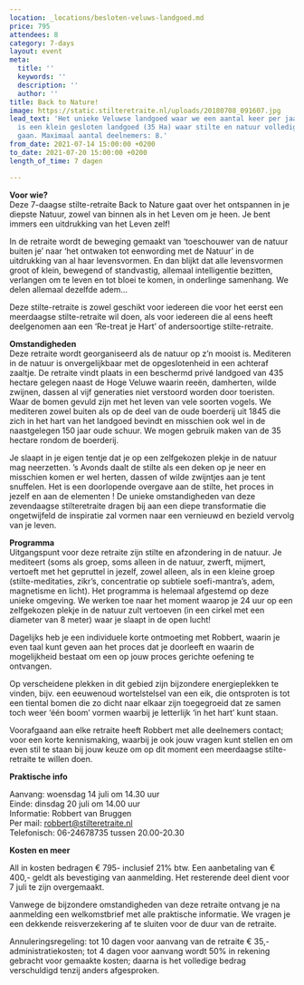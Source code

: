 ```yaml
---
location: _locations/besloten-veluws-landgoed.md
price: 795
attendees: 8
category: 7-days
layout: event
meta:
  title: ''
  keywords: ''
  description: ''
  author: ''
title: Back to Nature!
image: https://static.stilteretraite.nl/uploads/20180708_091607.jpg
lead_text: 'Het unieke Veluwse landgoed waar we een aantal keer per jaar te gast zijn
  is een klein gesloten landgoed (35 Ha) waar stilte en natuur volledig hand in hand
  gaan. Maximaal aantal deelnemers: 8.'
from_date: 2021-07-14 15:00:00 +0200
to_date: 2021-07-20 15:00:00 +0200
length_of_time: 7 dagen

---
```

**Voor wie?**  
 Deze 7-daagse stilte-retraite Back to Nature gaat over het ontspannen in je diepste Natuur, zowel van binnen als in het Leven om je heen. Je bent immers een uitdrukking van het Leven zelf!

In de retraite wordt de beweging gemaakt van ‘toeschouwer van de natuur buiten je’ naar ‘het ontwaken tot eenwording met de Natuur’ in de uitdrukking van al haar levensvormen. En dan blijkt dat alle levensvormen groot of klein, bewegend of standvastig, allemaal intelligentie bezitten, verlangen om te leven en tot bloei te komen, in onderlinge samenhang. We delen allemaal dezelfde adem…

Deze stilte-retraite is zowel geschikt voor iedereen die voor het eerst een meerdaagse stilte-retraite wil doen, als voor iedereen die al eens heeft deelgenomen aan een ‘Re-treat je Hart’ of andersoortige stilte-retraite.

**Omstandigheden**  
 Deze retraite wordt georganiseerd als de natuur op z’n mooist is. Mediteren in de natuur is onvergelijkbaar met de opgeslotenheid in een achteraf zaaltje. De retraite vindt plaats in een beschermd privé landgoed van 435 hectare gelegen naast de Hoge Veluwe waarin reeën, damherten, wilde zwijnen, dassen al vijf generaties niet verstoord worden door toeristen. Waar de bomen gevuld zijn met het leven van vele soorten vogels. We mediteren zowel buiten als op de deel van de oude boerderij uit 1845 die zich in het hart van het landgoed bevindt en misschien ook wel in de naastgelegen 150 jaar oude schuur. We mogen gebruik maken van de 35 hectare rondom de boerderij.

Je slaapt in je eigen tentje dat je op een zelfgekozen plekje in de natuur mag neerzetten. ’s Avonds daalt de stilte als een deken op je neer en misschien komen er wel herten, dassen of wilde zwijntjes aan je tent snuffelen. Het is een doorlopende overgave aan de stilte, het proces in jezelf en aan de elementen ! De unieke omstandigheden van deze zevendaagse stilteretraite dragen bij aan een diepe transformatie die ongetwijfeld de inspiratie zal vormen naar een vernieuwd en bezield vervolg van je leven.

**Programma**  
 Uitgangspunt voor deze retraite zijn stilte en afzondering in de natuur. Je mediteert (soms als groep, soms alleen in de natuur, zwerft, mijmert, vertoeft met het gepruttel in jezelf, zowel alleen, als in een kleine groep (stilte-meditaties, zikr’s, concentratie op subtiele soefi-mantra’s, adem, magnetisme en licht). Het programma is helemaal afgestemd op deze unieke omgeving. We werken toe naar het moment waarop je 24 uur op een zelfgekozen plekje in de natuur zult vertoeven (in een cirkel met een diameter van 8 meter) waar je slaapt in de open lucht!

Dagelijks heb je een individuele korte ontmoeting met Robbert, waarin je even taal kunt geven aan het proces dat je doorleeft en waarin de mogelijkheid bestaat om een op jouw proces gerichte oefening te ontvangen.

Op verscheidene plekken in dit gebied zijn bijzondere energieplekken te vinden, bijv. een eeuwenoud wortelstelsel van een eik, die ontsproten is tot een tiental bomen die zo dicht naar elkaar zijn toegegroeid dat ze samen toch weer ‘één boom’ vormen waarbij je letterlijk ‘in het hart’ kunt staan.

Voorafgaand aan elke retraite heeft Robbert met alle deelnemers contact; voor een korte kennismaking, waarbij je ook jouw vragen kunt stellen en om even stil te staan bij jouw keuze om op dit moment een meerdaagse stilte-retraite te willen doen.

**Praktische info**

Aanvang: woensdag 14 juli om 14.30 uur  
 Einde: dinsdag 20 juli om 14.00 uur  
 Informatie: Robbert van Bruggen  
 Per mail: robbert@stilteretraite.nl  
 Telefonisch: 06-24678735 tussen 20.00-20.30

**Kosten en meer**

All in kosten bedragen € 795- inclusief 21% btw. Een aanbetaling van € 400,- geldt als bevestiging van aanmelding. Het resterende deel dient voor 7 juli te zijn overgemaakt.

Vanwege de bijzondere omstandigheden van deze retraite ontvang je na aanmelding een welkomstbrief met alle praktische informatie. We vragen je een dekkende reisverzekering af te sluiten voor de duur van de retraite.

Annuleringsregeling: tot 10 dagen voor aanvang van de retraite € 35,- administratiekosten; tot 4 dagen voor aanvang wordt 50% in rekening gebracht voor gemaakte kosten; daarna is het volledige bedrag verschuldigd tenzij anders afgesproken.